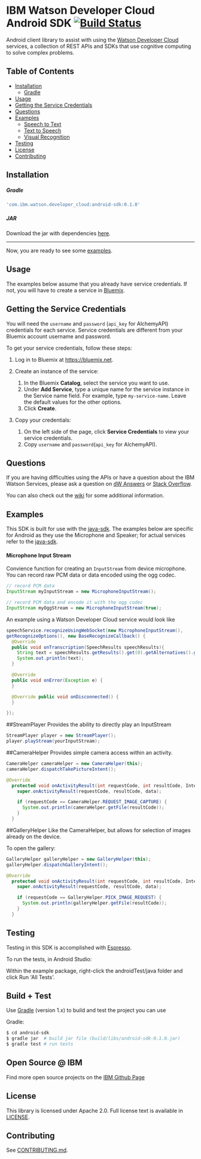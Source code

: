 # IBM Watson Developer Cloud Android SDK [![Build Status](https://travis-ci.org/watson-developer-cloud/android-sdk.svg?branch=master)](https://travis-ci.org/watson-developer-cloud/android-sdk)

Android client library to assist with using the [Watson Developer Cloud][wdc] services, a collection of REST
APIs and SDKs that use cognitive computing to solve complex problems.


## Table of Contents
  * [Installation](#installation)
    * [Gradle](#gradle)
  * [Usage](#usage)
  * [Getting the Service Credentials](#getting-the-service-credentials)
  * [Questions](#questions)
  * [Examples](#examples)
    * [Speech to Text](#speech-to-text)
    * [Text to Speech](#text-to-speech)
    * [Visual Recognition](#visual-recognition)
  * [Testing](#testing)
  * [License](#license)
  * [Contributing](#contributing)

## Installation

##### Gradle

```gradle
'com.ibm.watson.developer_cloud:android-sdk:0.1.0'
```

##### JAR

Download the jar with dependencies [here][jar].

-----
Now, you are ready to see some [examples](https://github.com/watson-developer-cloud/android-sdk/tree/master/example).

## Usage

The examples below assume that you already have service credentials. If not,
you will have to create a service in [Bluemix][bluemix].

## Getting the Service Credentials
You will need the `username` and `password` (`api_key` for AlchemyAPI) credentials for each service. Service credentials are different from your Bluemix account username and password.

To get your service credentials, follow these steps:
 1. Log in to Bluemix at https://bluemix.net.

 1. Create an instance of the service:
     1. In the Bluemix **Catalog**, select the service you want to use.
     1. Under **Add Service**, type a unique name for the service instance in the Service name field. For example, type `my-service-name`. Leave the default values for the other options.
     1. Click **Create**.

 1. Copy your credentials:
     1. On the left side of the page, click **Service Credentials** to view your service credentials.
     1. Copy `username` and `password`(`api_key` for AlchemyAPI).


## Questions

If you are having difficulties using the APIs or have a question about the IBM
Watson Services, please ask a question on
[dW Answers](https://developer.ibm.com/answers/questions/ask/?topics=watson)
or [Stack Overflow](http://stackoverflow.com/questions/ask?tags=ibm-watson).

You can also check out the [wiki][wiki] for some additional information.

## Examples
This SDK is built for use with the [java-sdk][java-sdk].
The examples below are specific for Android as they use the Microphone and Speaker; for actual services refer to the [java-sdk][java-sdk].

#### Microphone Input Stream
Convience function for creating an `InputStream` from device microphone. You can record raw PCM data or data encoded using the ogg codec.

```java
// record PCM data
InputStream myInputStream = new MicrophoneInputStream();

// record PCM data and encode it with the ogg codec
InputStream myOggStream = new MicrophoneInputStream(true);
```

An example using a Watson Developer Cloud service would look like

```java
speechService.recognizeUsingWebSocket(new MicrophoneInputStream(),
getRecognizeOptions(), new BaseRecognizeCallback() {
  @Override 
  public void onTranscription(SpeechResults speechResults){
    String text = speechResults.getResults().get(0).getAlternatives().get(0).getTranscript();
    System.out.println(text);
  }

  @Override
  public void onError(Exception e) {
  }

  @Override public void onDisconnected() {
  }

});
```

##StreamPlayer
Provides the ability to directly play an InputStream
```java
StreamPlayer player = new StreamPlayer();
player.playStream(yourInputStream);
```

##CameraHelper
Provides simple camera access within an activity.

```java
CameraHelper cameraHelper = new CameraHelper(this);
cameraHelper.dispatchTakePictureIntent();

@Override
  protected void onActivityResult(int requestCode, int resultCode, Intent data) {
    super.onActivityResult(requestCode, resultCode, data);

    if (requestCode == CameraHelper.REQUEST_IMAGE_CAPTURE) {
      System.out.println(cameraHelper.getFile(resultCode));
    }
  }
```

##GalleryHelper
Like the CameraHelper, but allows for selection of images already on the device.

To open the gallery:
```java
GalleryHelper galleryHelper = new GalleryHelper(this);
galleryHelper.dispatchGalleryIntent();

@Override
  protected void onActivityResult(int requestCode, int resultCode, Intent data) {
    super.onActivityResult(requestCode, resultCode, data);

    if (requestCode == GalleryHelper.PICK_IMAGE_REQUEST) {
      System.out.println(galleryHelper.getFile(resultCode));
    }
  }
```

## Testing 

Testing in this SDK is accomplished with [Espresso](https://google.github.io/android-testing-support-library/docs/espresso/). 

To run the tests, in Android Studio:

Within the example package, right-click the androidTest/java folder and click Run 'All Tests'.

## Build + Test

Use [Gradle][] (version 1.x) to build and test the project you can use 

Gradle:

  ```sh
  $ cd android-sdk
  $ gradle jar  # build jar file (build/libs/android-sdk-0.1.0.jar)
  $ gradle test # run tests
  ```

## Open Source @ IBM
Find more open source projects on the [IBM Github Page](http://ibm.github.io/)

## License

This library is licensed under Apache 2.0. Full license text is
available in [LICENSE](LICENSE).

## Contributing
See [CONTRIBUTING.md](.github/CONTRIBUTING.md).

[personality_insights]: http://www.ibm.com/smarterplanet/us/en/ibmwatson/developercloud/doc/personality-insights/
[language_identification]: http://www.ibm.com/smarterplanet/us/en/ibmwatson/developercloud/doc/lidapi/
[machine_translation]: http://www.ibm.com/smarterplanet/us/en/ibmwatson/developercloud/doc/mtapi/
[document_conversion]: http://www.ibm.com/smarterplanet/us/en/ibmwatson/developercloud/doc/document-conversion/
[relationship_extraction]: http://www.ibm.com/smarterplanet/us/en/ibmwatson/developercloud/doc/sireapi/
[language_translation]: http://www.ibm.com/smarterplanet/us/en/ibmwatson/developercloud/doc/language-translation/
[visual_recognition]: http://www.ibm.com/smarterplanet/us/en/ibmwatson/developercloud/doc/visual-recognition/
[tradeoff_analytics]: http://www.ibm.com/smarterplanet/us/en/ibmwatson/developercloud/doc/tradeoff-analytics/
[text_to_speech]: http://www.ibm.com/smarterplanet/us/en/ibmwatson/developercloud/doc/text-to-speech/
[speech_to_text]: http://www.ibm.com/smarterplanet/us/en/ibmwatson/developercloud/doc/speech-to-text/
[tone_analyzer]: http://www.ibm.com/smarterplanet/us/en/ibmwatson/developercloud/doc/tone-analyzer/
[dialog]: http://www.ibm.com/smarterplanet/us/en/ibmwatson/developercloud/doc/dialog/
[concept_insights]: https://www.ibm.com/smarterplanet/us/en/ibmwatson/developercloud/doc/concept-insights/
[visual_insights]: http://www.ibm.com/smarterplanet/us/en/ibmwatson/developercloud/doc/visual-insights/
[retrieve_and_rank]: http://www.ibm.com/smarterplanet/us/en/ibmwatson/developercloud/doc/retrieve-rank/
[concept_expansion]: http://www.ibm.com/smarterplanet/us/en/ibmwatson/developercloud/doc/concept-expansion/

[alchemy_language]: http://www.alchemyapi.com/products/alchemylanguage
[sentiment_analysis]: http://www.alchemyapi.com/products/alchemylanguage/sentiment-analysis
[alchemy_vision]: http://www.alchemyapi.com/products/alchemyvision
[alchemy_data_news]: http://www.alchemyapi.com/products/alchemydata-news

[wdc]: http://www.ibm.com/smarterplanet/us/en/ibmwatson/developercloud/
[java-sdk]: https://github.com/watson-developer-cloud/java-sdk
[bluemix]: https://console.ng.bluemix.net
[Gradle]: http://www.gradle.org/
[OkHttp]: http://square.github.io/okhttp/
[gson]: https://github.com/google/gson
[releases]: https://github.com/watson-developer-cloud/android-sdk/releases
[wiki]: https://github.com/watson-developer-cloud/android-sdk/wiki

[jar]: https://github.com/watson-developer-cloud/android-sdk/releases/download/android-sdk-0.1.0/android-sdk-0.1.0-jar-with-dependencies.jar
